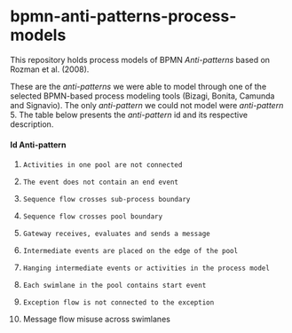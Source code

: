 # bpmn-anti-patterns-process-models

This repository holds process models of BPMN *Anti-patterns* based on Rozman et al. (2008).

These are the *anti-patterns* we were able to model through one of the selected BPMN-based process modeling tools (Bizagi, Bonita, Camunda and Signavio). The only *anti-pattern* we could not model were *anti-pattern* 5. The table below presents the *anti-pattern* id and its respective description.

#### Id    Anti-pattern

1.     Activities in one pool are not connected

2.     The event does not contain an end event

3.     Sequence flow crosses sub-process boundary

4.     Sequence flow crosses pool boundary

5.     Gateway receives, evaluates and sends a message

6.     Intermediate events are placed on the edge of the pool

7.     Hanging intermediate events or activities in the process model

8.     Each swimlane in the pool contains start event

9.     Exception flow is not connected to the exception

10.    Message flow misuse across swimlanes

